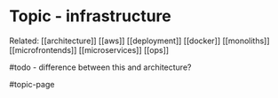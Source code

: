 # Topic - infrastructure

Related:
[[architecture]]
[[aws]]
[[deployment]]
[[docker]]
[[monoliths]]
[[microfrontends]]
[[microservices]]
[[ops]]

#todo - difference between this and architecture?

#topic-page 